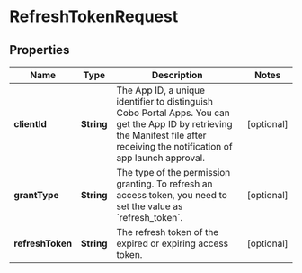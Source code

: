 

# RefreshTokenRequest


## Properties

| Name | Type | Description | Notes |
|------------ | ------------- | ------------- | -------------|
|**clientId** | **String** | The App ID, a unique identifier to distinguish Cobo Portal Apps. You can get the App ID by retrieving the Manifest file after receiving the notification of app launch approval. |  [optional] |
|**grantType** | **String** | The type of the permission granting. To refresh an access token, you need to set the value as &#x60;refresh_token&#x60;. |  [optional] |
|**refreshToken** | **String** | The refresh token of the expired or expiring access token. |  [optional] |



